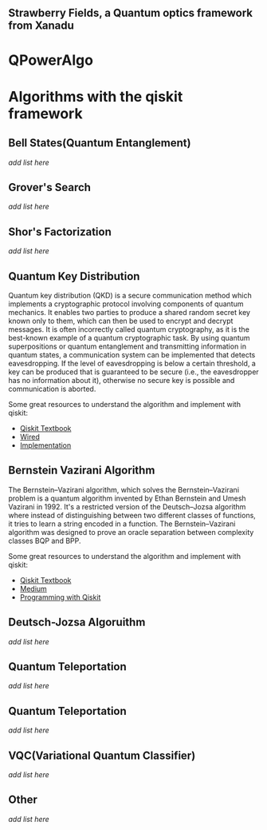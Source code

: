 ## Strawberry Fields, a Quantum optics framework from Xanadu

# QPowerAlgo

# Algorithms with the qiskit framework

## Bell States(Quantum Entanglement)
_add list here_

## Grover's Search
_add list here_

## Shor's Factorization
_add list here_

## Quantum Key Distribution
Quantum key distribution (QKD) is a secure communication method which implements a cryptographic protocol involving components of quantum mechanics. It enables two parties to produce a shared random secret key known only to them, which can then be used to encrypt and decrypt messages. It is often incorrectly called quantum cryptography, as it is the best-known example of a quantum cryptographic task. By using quantum superpositions or quantum entanglement and transmitting information in quantum states, a communication system can be implemented that detects eavesdropping. If the level of eavesdropping is below a certain threshold, a key can be produced that is guaranteed to be secure (i.e., the eavesdropper has no information about it), otherwise no secure key is possible and communication is aborted.

Some great resources to understand the algorithm and implement with qiskit:

- [Qiskit Textbook](https://qiskit.org/textbook/ch-algorithms/quantum-key-distribution.html)
- [Wired](https://www.wired.com/insights/2014/09/quantum-key-distribution/)
- [Implementation](https://www.youtube.com/watch?v=hArTusF4KPg)


## Bernstein Vazirani Algorithm
The Bernstein–Vazirani algorithm, which solves the Bernstein–Vazirani problem is a quantum algorithm invented by Ethan Bernstein and Umesh Vazirani in 1992. It's a restricted version of the Deutsch–Jozsa algorithm where instead of distinguishing between two different classes of functions, it tries to learn a string encoded in a function. The Bernstein–Vazirani algorithm was designed to prove an oracle separation between complexity classes BQP and BPP.

Some great resources to understand the algorithm and implement with qiskit:

- [Qiskit Textbook](https://qiskit.org/textbook/ch-algorithms/bernstein-vazirani.html)
- [Medium](https://medium.com/@lana.bozanic/the-bernstein-vazirani-algorithm-9f5fc9d0518e)
- [Programming with Qiskit](https://www.youtube.com/watch?v=sqJIpHYl7oo)


## Deutsch-Jozsa Algoruithm
_add list here_

## Quantum Teleportation
_add list here_

## Quantum Teleportation
_add list here_

## VQC(Variational Quantum Classifier)
_add list here_

## Other
_add list here_
